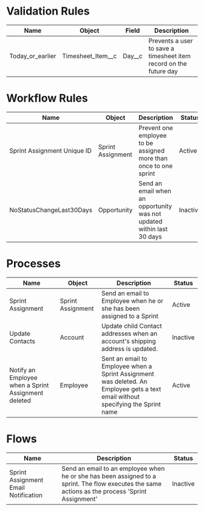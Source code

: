 # Validation Rules

Name | Object | Field | Description
-----|--------|------------|---------
Today_or_earlier | Timesheet_Item__c | Day__c | Prevents a user to save a timesheet item record on the future day  

# Workflow Rules

Name | Object | Description | Status
-----|--------|------------|---------
Sprint Assignment Unique ID | Sprint Assignment | Prevent one employee to be assigned more than once to one sprint | Active
NoStatusChangeLast30Days | Opportunity | Send an email when an opportunity was not updated within last 30 days | Inactive

# Processes


Name | Object | Description | Status
-----|--------|------------|--------
Sprint Assignment | Sprint Assignment | Send an email to Employee when he or she has been assigned to a Sprint | Active 
Update Contacts | Account | Update child Contact addresses when an account's shipping address is updated. | Inactive
Notify an Employee when a Sprint Assignment deleted | Employee | Sent an email to Employee when a Sprint Assignment was deleted. An Employee gets a text email without specifying the Sprint name | Active


# Flows

Name | Description | Status
-----|-------------|---------
Sprint Assignment Email Notification| Send an email to an employee when he or she has been assigned to a sprint. The flow executes the same actions as the process 'Sprint Assignment' | Inactive

